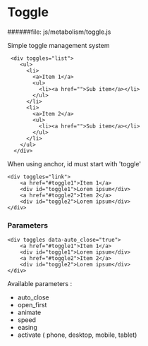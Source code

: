 # Toggle
   
######file: js/metabolism/toggle.js

Simple toggle management system

~~~~
 <div toggles="list">
    <ul>
      <li>
        <a>Item 1</a>
        <ul>
          <li><a href="">Sub item</a></li>
        </ul>
      </li>
      <li>
        <a>Item 2</a>
        <ul>
          <li><a href="">Sub item</a></li>
        </ul>
      </li>
    </ul>
  </div>
~~~~

When using anchor, id must start with 'toggle'

~~~~
<div toggles="link">
    <a href="#toggle1">Item 1</a>
    <div id="toggle1">Lorem ipsum</div>
    <a href="#toggle2">Item 2</a>
    <div id="toggle2">Lorem ipsum</div>
</div>
~~~~

### Parameters

~~~~
<div toggles data-auto_close="true">
    <a href="#toggle1">Item 1</a>
    <div id="toggle1">Lorem ipsum</div>
    <a href="#toggle2">Item 2</a>
    <div id="toggle2">Lorem ipsum</div>
</div>
~~~~

Available parameters :

- auto_close
- open_first
- animate
- speed
- easing
- activate ( phone, desktop, mobile, tablet)
